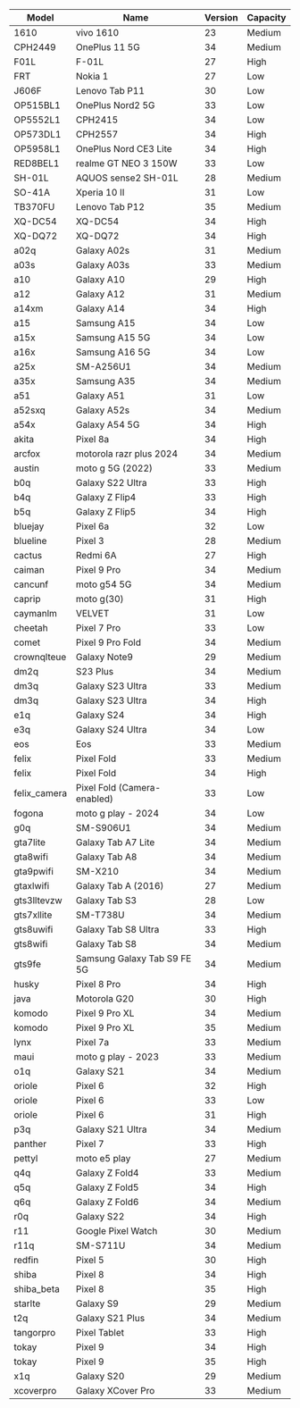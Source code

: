 | Model | Name | Version | Capacity |
| --- | --- | --- | --- |
| 1610 | vivo 1610 | 23 | Medium |
| CPH2449 | OnePlus 11 5G | 34 | Medium |
| F01L | F-01L | 27 | High |
| FRT | Nokia 1 | 27 | Low |
| J606F | Lenovo Tab P11 | 30 | Low |
| OP515BL1 | OnePlus Nord2 5G | 33 | Low |
| OP5552L1 | CPH2415 | 34 | Low |
| OP573DL1 | CPH2557 | 34 | High |
| OP5958L1 | OnePlus Nord CE3 Lite | 34 | High |
| RED8BEL1 | realme GT NEO 3 150W | 33 | Low |
| SH-01L | AQUOS sense2 SH-01L | 28 | Medium |
| SO-41A | Xperia 10 II | 31 | Low |
| TB370FU | Lenovo Tab P12 | 35 | Medium |
| XQ-DC54 | XQ-DC54 | 34 | High |
| XQ-DQ72 | XQ-DQ72 | 34 | High |
| a02q | Galaxy A02s | 31 | Medium |
| a03s | Galaxy A03s | 33 | Medium |
| a10 | Galaxy A10 | 29 | High |
| a12 | Galaxy A12 | 31 | Medium |
| a14xm | Galaxy A14 | 34 | High |
| a15 | Samsung A15 | 34 | Low |
| a15x | Samsung A15 5G | 34 | Low |
| a16x | Samsung A16 5G | 34 | Low |
| a25x | SM-A256U1 | 34 | Medium |
| a35x | Samsung A35 | 34 | Medium |
| a51 | Galaxy A51 | 31 | Low |
| a52sxq | Galaxy A52s | 34 | Medium |
| a54x | Galaxy A54 5G | 34 | High |
| akita | Pixel 8a | 34 | High |
| arcfox | motorola razr plus 2024 | 34 | Medium |
| austin | moto g 5G (2022) | 33 | Medium |
| b0q | Galaxy S22 Ultra | 33 | High |
| b4q | Galaxy Z Flip4 | 33 | High |
| b5q | Galaxy Z Flip5 | 34 | High |
| bluejay | Pixel 6a | 32 | Low |
| blueline | Pixel 3 | 28 | Medium |
| cactus | Redmi 6A | 27 | High |
| caiman | Pixel 9 Pro | 34 | Medium |
| cancunf | moto g54 5G | 34 | Medium |
| caprip | moto g(30) | 31 | High |
| caymanlm | VELVET | 31 | Low |
| cheetah | Pixel 7 Pro | 33 | Low |
| comet | Pixel 9 Pro Fold | 34 | Medium |
| crownqlteue | Galaxy Note9 | 29 | Medium |
| dm2q | S23 Plus | 34 | Medium |
| dm3q | Galaxy S23 Ultra | 33 | Medium |
| dm3q | Galaxy S23 Ultra | 34 | High |
| e1q | Galaxy S24 | 34 | High |
| e3q | Galaxy S24 Ultra | 34 | Low |
| eos | Eos | 33 | Medium |
| felix | Pixel Fold | 33 | Medium |
| felix | Pixel Fold | 34 | High |
| felix_camera | Pixel Fold (Camera-enabled) | 33 | Low |
| fogona | moto g play - 2024 | 34 | Low |
| g0q | SM-S906U1 | 34 | Medium |
| gta7lite | Galaxy Tab A7 Lite | 34 | Medium |
| gta8wifi | Galaxy Tab A8 | 34 | Medium |
| gta9pwifi | SM-X210 | 34 | Medium |
| gtaxlwifi | Galaxy Tab A (2016) | 27 | Medium |
| gts3lltevzw | Galaxy Tab S3 | 28 | Low |
| gts7xllite | SM-T738U | 34 | Medium |
| gts8uwifi | Galaxy Tab S8 Ultra | 33 | High |
| gts8wifi | Galaxy Tab S8 | 34 | Medium |
| gts9fe | Samsung Galaxy Tab S9 FE 5G | 34 | Medium |
| husky | Pixel 8 Pro | 34 | High |
| java | Motorola G20 | 30 | High |
| komodo | Pixel 9 Pro XL | 34 | Medium |
| komodo | Pixel 9 Pro XL | 35 | Medium |
| lynx | Pixel 7a | 33 | Medium |
| maui | moto g play - 2023 | 33 | Medium |
| o1q | Galaxy S21 | 34 | Medium |
| oriole | Pixel 6 | 32 | High |
| oriole | Pixel 6 | 33 | Low |
| oriole | Pixel 6 | 31 | High |
| p3q | Galaxy S21 Ultra | 34 | Medium |
| panther | Pixel 7 | 33 | High |
| pettyl | moto e5 play | 27 | Medium |
| q4q | Galaxy Z Fold4 | 33 | Medium |
| q5q | Galaxy Z Fold5 | 34 | High |
| q6q | Galaxy Z Fold6 | 34 | Medium |
| r0q | Galaxy S22 | 34 | High |
| r11 | Google Pixel Watch | 30 | Medium |
| r11q | SM-S711U | 34 | Medium |
| redfin | Pixel 5 | 30 | High |
| shiba | Pixel 8 | 34 | High |
| shiba_beta | Pixel 8 | 35 | High |
| starlte | Galaxy S9 | 29 | Medium |
| t2q | Galaxy S21 Plus | 34 | Medium |
| tangorpro | Pixel Tablet | 33 | High |
| tokay | Pixel 9 | 34 | High |
| tokay | Pixel 9 | 35 | High |
| x1q | Galaxy S20 | 29 | Medium |
| xcoverpro | Galaxy XCover Pro | 33 | Medium |

